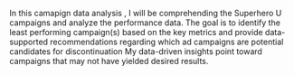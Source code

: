 In this camapign data analysis , I will be comprehending the Superhero U campaigns and analyze the
performance data.
The goal is to identify the least performing campaign(s) based on the key metrics and provide data-supported recommendations
regarding which ad campaigns are potential candidates for discontinuation
My data-driven insights point toward campaigns that may not have yielded desired results.
